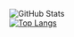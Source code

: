 ![GitHub Stats](https://github-readme-stats.vercel.app/api?username=Omskka&theme=tokyonight)
<br>
[![Top Langs](https://github-readme-stats.vercel.app/api/top-langs/?username=Omskka)](https://github.com/Omskka/github-readme-stats)
